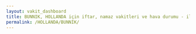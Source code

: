 ```yaml
---
layout: vakit_dashboard
title: BUNNIK, HOLLANDA için iftar, namaz vakitleri ve hava durumu - ilçe/eyalet seç
permalink: /HOLLANDA/BUNNIK/
---
```


<script type="text/javascript">
  var GLOBAL_COUNTRY = 'HOLLANDA';
  var GLOBAL_CITY = 'BUNNIK';
  var GLOBAL_STATE = '';
  var lat = 72;
  var lon = 21;
</script>
